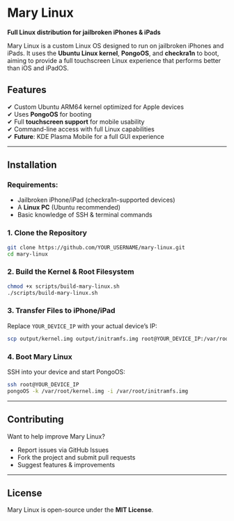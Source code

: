 # **Mary Linux**  
**Full Linux distribution for jailbroken iPhones & iPads**  

Mary Linux is a custom Linux OS designed to run on jailbroken iPhones and iPads. It uses the **Ubuntu Linux kernel**, **PongoOS**, and **checkra1n** to boot, aiming to provide a full touchscreen Linux experience that performs better than iOS and iPadOS.

## **Features**  
✔ Custom Ubuntu ARM64 kernel optimized for Apple devices  
✔ Uses **PongoOS** for booting  
✔ Full **touchscreen support** for mobile usability  
✔ Command-line access with full Linux capabilities  
✔ **Future**: KDE Plasma Mobile for a full GUI experience  

---

## **Installation**  

### **Requirements:**  
- Jailbroken iPhone/iPad (checkra1n-supported devices)  
- A **Linux PC** (Ubuntu recommended)  
- Basic knowledge of SSH & terminal commands  

### **1. Clone the Repository**  
```bash
git clone https://github.com/YOUR_USERNAME/mary-linux.git
cd mary-linux
```

### **2. Build the Kernel & Root Filesystem**  
```bash
chmod +x scripts/build-mary-linux.sh
./scripts/build-mary-linux.sh
```

### **3. Transfer Files to iPhone/iPad**  
Replace `YOUR_DEVICE_IP` with your actual device’s IP:  
```bash
scp output/kernel.img output/initramfs.img root@YOUR_DEVICE_IP:/var/root/
```

### **4. Boot Mary Linux**  
SSH into your device and start PongoOS:  
```bash
ssh root@YOUR_DEVICE_IP
pongoOS -k /var/root/kernel.img -i /var/root/initramfs.img
```

---

## **Contributing**  
Want to help improve Mary Linux?  
- Report issues via GitHub Issues  
- Fork the project and submit pull requests  
- Suggest features & improvements  

---

## **License**  
Mary Linux is open-source under the **MIT License**.
